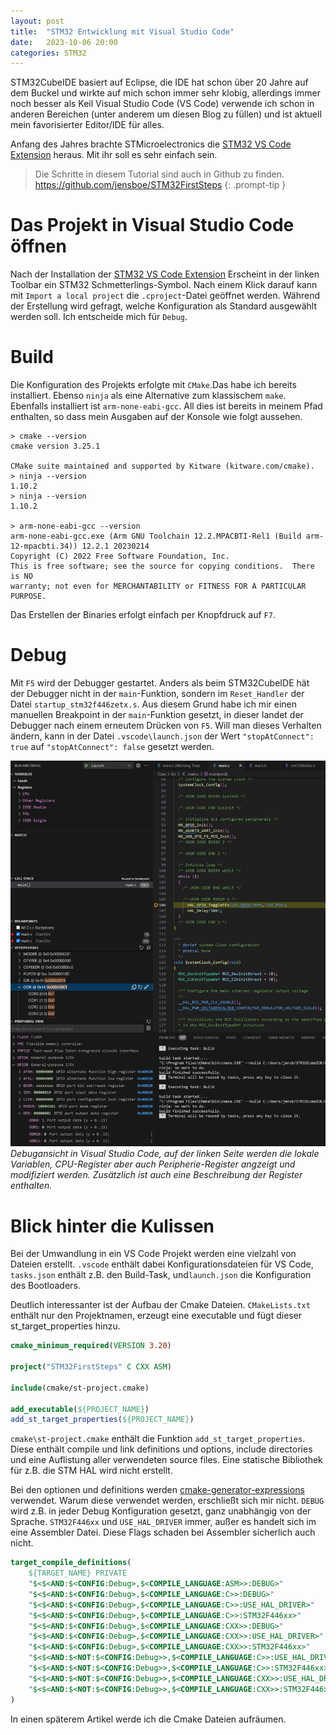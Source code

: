 ```yaml
---
layout: post
title:  "STM32 Entwicklung mit Visual Studio Code"
date:   2023-10-06 20:00
categories: STM32
---
```


STM32CubeIDE basiert auf Eclipse, die IDE hat schon über 20 Jahre auf dem Buckel und wirkte auf mich schon immer sehr klobig, allerdings immer noch besser als Keil
Visual Studio Code (VS Code) verwende ich schon in anderen Bereichen (unter anderem um diesen Blog zu füllen) und ist aktuell mein favorisierter Editor/IDE für alles.

Anfang des Jahres brachte STMicroelectronics die [STM32 VS Code Extension](https://marketplace.visualstudio.com/items?itemName=stmicroelectronics.stm32-vscode-extension) heraus. Mit ihr soll es sehr einfach sein.

> Die Schritte in diesem Tutorial sind auch in Github zu finden. <https://github.com/jensboe/STM32FirstSteps>
{: .prompt-tip }

# Das Projekt in Visual Studio Code öffnen

Nach der Installation der [STM32 VS Code Extension](https://marketplace.visualstudio.com/items?itemName=stmicroelectronics.stm32-vscode-extension) Erscheint in der linken Toolbar ein STM32 Schmetterlings-Symbol.
Nach einem Klick darauf kann mit `Import a local project` die `.cproject`-Datei geöffnet werden.
Während der Erstellung wird gefragt, welche Konfiguration als Standard ausgewählt werden soll. Ich entscheide mich für `Debug`.

# Build

Die Konfiguration des Projekts erfolgte mit `CMake`.Das habe ich bereits installiert.
Ebenso `ninja` als eine Alternative zum klassischem `make`. Ebenfalls installiert ist `arm-none-eabi-gcc`.
All dies ist bereits in meinem Pfad enthalten, so dass mein Ausgaben auf der Konsole wie folgt aussehen.

```shell
> cmake --version
cmake version 3.25.1

CMake suite maintained and supported by Kitware (kitware.com/cmake).
> ninja --version
1.10.2
> ninja --version
1.10.2

> arm-none-eabi-gcc --version
arm-none-eabi-gcc.exe (Arm GNU Toolchain 12.2.MPACBTI-Rel1 (Build arm-12-mpacbti.34)) 12.2.1 20230214
Copyright (C) 2022 Free Software Foundation, Inc.
This is free software; see the source for copying conditions.  There is NO
warranty; not even for MERCHANTABILITY or FITNESS FOR A PARTICULAR PURPOSE.
```

Das Erstellen der Binaries erfolgt einfach per Knopfdruck auf `F7`.

# Debug

Mit `F5` wird der Debugger gestartet.
Anders als beim STM32CubeIDE hät der Debugger nicht in der `main`-Funktion, sondern im `Reset_Handler` der Datei `startup_stm32f446zetx.s`.
Aus diesem Grund habe ich mir einen manuellen Breakpoint in der `main`-Funktion gesetzt, in dieser landet der Debugger nach einem erneutem Drücken von `F5`.
Will man dieses Verhalten ändern, kann in der Datei `.vscode\launch.json` der Wert `"stopAtConnect": true` auf `"stopAtConnect": false` gesetzt werden.

![Debugansicht in Visual Studio Code](/assets/posts/STM32EntwicklungmitVisualStudioCode/debugging.jpg)
_Debugansicht in Visual Studio Code, auf der linken Seite werden die lokale Variablen, CPU-Register aber auch Peripherie-Register angzeigt und modifiziert werden. Zusätzlich ist auch eine Beschreibung der Register enthalten._


# Blick hinter die Kulissen

Bei der Umwandlung in ein VS Code Projekt werden eine vielzahl von Dateien erstellt.
`.vscode` enthält dabei Konfigurationsdateien für VS Code, `tasks.json` enthält z.B. den Build-Task, und`launch.json` die Konfiguration des Bootloaders.

Deutlich interessanter ist der Aufbau der Cmake Dateien.
`CMakeLists.txt` enthält nur den Projektnamen, erzeugt eine executable und fügt dieser st_target_properties hinzu.

```cmake
cmake_minimum_required(VERSION 3.20)

project("STM32FirstSteps" C CXX ASM)

include(cmake/st-project.cmake)

add_executable(${PROJECT_NAME})
add_st_target_properties(${PROJECT_NAME})
```

`cmake\st-project.cmake` enthält die Funktion `add_st_target_properties`.
Diese enthält compile und link definitions und options, include directories und eine Auflistung aller verwendeten source files.
Eine statische Bibliothek für z.B. die STM HAL wird nicht erstellt.

Bei den optionen und definitions werden  [cmake-generator-expressions](https://cmake.org/cmake/help/latest/manual/cmake-generator-expressions.7.html) verwendet.
Warum diese verwendet werden, erschließt sich mir nicht.
`DEBUG` wird z.B. in jeder Debug Konfiguration gesetzt, ganz unabhängig von der Sprache.
`STM32F446xx` und `USE_HAL_DRIVER` immer, außer es handelt sich im eine  Assembler Datei.
Diese Flags schaden bei Assembler sicherlich auch nicht.

```cmake
target_compile_definitions(
    ${TARGET_NAME} PRIVATE
    "$<$<AND:$<CONFIG:Debug>,$<COMPILE_LANGUAGE:ASM>>:DEBUG>"
    "$<$<AND:$<CONFIG:Debug>,$<COMPILE_LANGUAGE:C>>:DEBUG>"
    "$<$<AND:$<CONFIG:Debug>,$<COMPILE_LANGUAGE:C>>:USE_HAL_DRIVER>"
    "$<$<AND:$<CONFIG:Debug>,$<COMPILE_LANGUAGE:C>>:STM32F446xx>"
    "$<$<AND:$<CONFIG:Debug>,$<COMPILE_LANGUAGE:CXX>>:DEBUG>"
    "$<$<AND:$<CONFIG:Debug>,$<COMPILE_LANGUAGE:CXX>>:USE_HAL_DRIVER>"
    "$<$<AND:$<CONFIG:Debug>,$<COMPILE_LANGUAGE:CXX>>:STM32F446xx>"
    "$<$<AND:$<NOT:$<CONFIG:Debug>>,$<COMPILE_LANGUAGE:C>>:USE_HAL_DRIVER>"
    "$<$<AND:$<NOT:$<CONFIG:Debug>>,$<COMPILE_LANGUAGE:C>>:STM32F446xx>"
    "$<$<AND:$<NOT:$<CONFIG:Debug>>,$<COMPILE_LANGUAGE:CXX>>:USE_HAL_DRIVER>"
    "$<$<AND:$<NOT:$<CONFIG:Debug>>,$<COMPILE_LANGUAGE:CXX>>:STM32F446xx>"
)
```
In einen späterem Artikel werde ich die Cmake Dateien aufräumen.